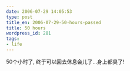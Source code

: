 ```yaml
---
date: 2006-07-29 14:05:53
type: post
title_en: 2006-07-29-50-hours-passed
title: 50 hours
wordpress_id: 281
tags:
- life
---
```


50个小时了, 终于可以回去休息会儿了...身上都臭了!
